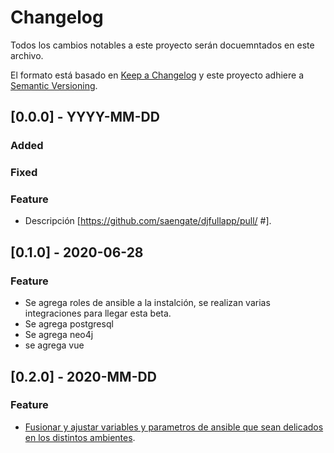 # Changelog
Todos los cambios notables a este proyecto serán docuemntados en este archivo.

El formato está basado en [Keep a Changelog](http://keepachangelog.com/en/1.0.0/)
y este proyecto adhiere a [Semantic Versioning](http://semver.org/spec/v2.0.0.html).

## [0.0.0] - YYYY-MM-DD
### Added
### Fixed
### Feature
- Descripción [https://github.com/saengate/djfullapp/pull/ #].

## [0.1.0] - 2020-06-28
### Feature
- Se agrega roles de ansible a la instalción, se realizan varias integraciones para llegar esta beta.
- Se agrega postgresql
- Se agrega neo4j
- se agrega vue

## [0.2.0] - 2020-MM-DD
### Feature
- [Fusionar y ajustar variables y parametros de ansible que sean delicados en los distintos ambientes](https://github.com/saengate/djfullapp/pull/14).
